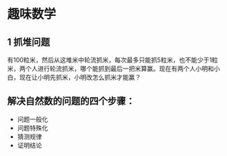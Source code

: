 # 趣味数学

## 1 抓堆问题

有100粒米，然后从这堆米中轮流抓米，每次最多只能抓5粒米，也不能少于1粒米，两个人进行轮流抓米，哪个能抓到最后一把米算赢。现在有两个人小明和小白，现在让小明先抓米，小明改怎么抓米才能赢？





## 解决自然数的问题的四个步骤：

- 问题一般化
- 问题特殊化
- 猜测规律
- 证明结论